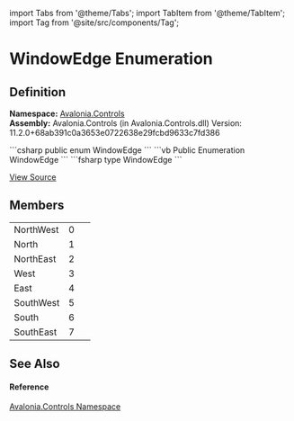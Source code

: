import Tabs from '@theme/Tabs'; 
import TabItem from '@theme/TabItem'; 
import Tag from '@site/src/components/Tag'; 

# WindowEdge Enumeration




## Definition
**Namespace:** <a href="N_Avalonia_Controls">Avalonia.Controls</a>  
**Assembly:** Avalonia.Controls (in Avalonia.Controls.dll) Version: 11.2.0+68ab391c0a3653e0722638e29fcbd9633c7fd386

<Tabs groupId="api-code-preview">
<TabItem value="csharp" label="C#">
```csharp
public enum WindowEdge
```
</TabItem>
<TabItem value="vb" label="VB">
```vb
Public Enumeration WindowEdge
```
</TabItem>
<TabItem value="fsharp" label="F#">
```fsharp
type WindowEdge
```
</TabItem>
</Tabs>



<a href="https://github.com/AvaloniaUI/Avalonia/tree/master/srcAvalonia.Controls/WindowEdge.cs" title="View the source code">View Source</a>



## Members
<table>
<tr>
<td>NorthWest</td>
<td>0</td>
<td> </td>
</tr>
<tr>
<td>North</td>
<td>1</td>
<td> </td>
</tr>
<tr>
<td>NorthEast</td>
<td>2</td>
<td> </td>
</tr>
<tr>
<td>West</td>
<td>3</td>
<td> </td>
</tr>
<tr>
<td>East</td>
<td>4</td>
<td> </td>
</tr>
<tr>
<td>SouthWest</td>
<td>5</td>
<td> </td>
</tr>
<tr>
<td>South</td>
<td>6</td>
<td> </td>
</tr>
<tr>
<td>SouthEast</td>
<td>7</td>
<td> </td>
</tr>
</table>

## See Also


#### Reference
<a href="N_Avalonia_Controls">Avalonia.Controls Namespace</a>  
